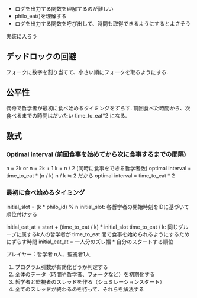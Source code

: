 - ログを出力する関数を理解するのが難しい
- philo_eat()を理解する
- ログを出力する関数を呼び出して、時間も取得できるようにするとよさそう

実装に入ろう

## デッドロックの回避
フォークに数字を割り当てて、小さい順にフォークを取るようにする.

## 公平性
偶奇で哲学者が最初に食べ始めるタイミングをずらす.
前回食べた時間から、次食べるまでの時間はだいたい time_to_eat*2 になる.

## 数式
### Optimal interval (前回食事を始めてから次に食事するまでの間隔)
n = 2k or n = 2k + 1
k = n / 2 (同時に食事をできる哲学者数)
optimal interval = time_to_eat * (n / k)
n / k ≒ 2 だから
optimal interval = time_to_eat * 2

### 最初に食べ始めるタイミング
initial_slot = (k * philo_id) % n
initial_slot: 各哲学者の開始時刻をIDに基づいて順位付けする

initial_eat_at = start + (time_to_eat / k) * initial_slot
time_to_eat / k: 同じグループに属するk人の哲学者が time_to_eat 間で食事を始められるようにするためにずらす時間
initial_eat_at = 一人分のズレ幅 * 自分のスタートする順位

プレイヤー：哲学者 n人、監視者1人

1. プログラム引数が有効化どうか判定する
2. 全体のデータ（時間や哲学者、フォークなど）を初期化する
3. 哲学者と監視者のスレッドを作る（シュミレーションスタート）
4. 全てのスレッドが終わるのを待って、それらを解法する

